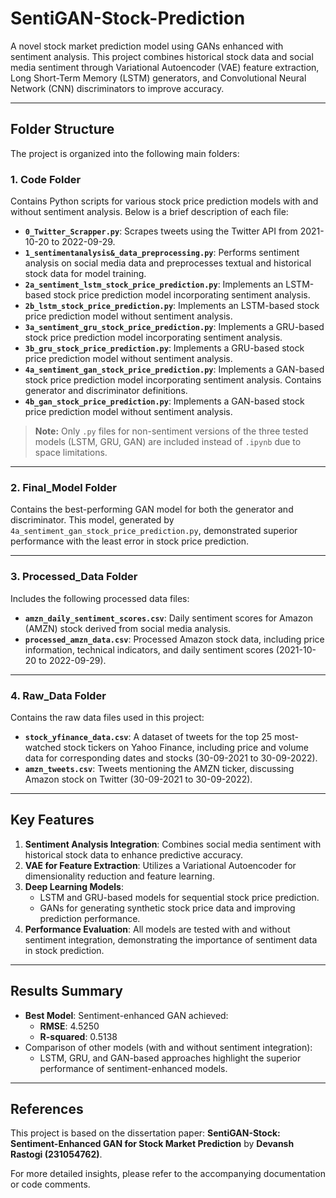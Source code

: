 # SentiGAN-Stock-Prediction

A novel stock market prediction model using GANs enhanced with sentiment analysis. This project combines historical stock data and social media sentiment through Variational Autoencoder (VAE) feature extraction, Long Short-Term Memory (LSTM) generators, and Convolutional Neural Network (CNN) discriminators to improve accuracy.

---

## Folder Structure

The project is organized into the following main folders:

### 1. **Code Folder**
Contains Python scripts for various stock price prediction models with and without sentiment analysis. Below is a brief description of each file:

- **`0_Twitter_Scrapper.py`**: Scrapes tweets using the Twitter API from 2021-10-20 to 2022-09-29.
- **`1_sentimentanalysis&_data_preprocessing.py`**: Performs sentiment analysis on social media data and preprocesses textual and historical stock data for model training.
- **`2a_sentiment_lstm_stock_price_prediction.py`**: Implements an LSTM-based stock price prediction model incorporating sentiment analysis.
- **`2b_lstm_stock_price_prediction.py`**: Implements an LSTM-based stock price prediction model without sentiment analysis.
- **`3a_sentiment_gru_stock_price_prediction.py`**: Implements a GRU-based stock price prediction model incorporating sentiment analysis.
- **`3b_gru_stock_price_prediction.py`**: Implements a GRU-based stock price prediction model without sentiment analysis.
- **`4a_sentiment_gan_stock_price_prediction.py`**: Implements a GAN-based stock price prediction model incorporating sentiment analysis. Contains generator and discriminator definitions.
- **`4b_gan_stock_price_prediction.py`**: Implements a GAN-based stock price prediction model without sentiment analysis.

> **Note:** Only `.py` files for non-sentiment versions of the three tested models (LSTM, GRU, GAN) are included instead of `.ipynb` due to space limitations.

---

### 2. **Final_Model Folder**
Contains the best-performing GAN model for both the generator and discriminator. This model, generated by `4a_sentiment_gan_stock_price_prediction.py`, demonstrated superior performance with the least error in stock price prediction.

---

### 3. **Processed_Data Folder**
Includes the following processed data files:

- **`amzn_daily_sentiment_scores.csv`**: Daily sentiment scores for Amazon (AMZN) stock derived from social media analysis.
- **`processed_amzn_data.csv`**: Processed Amazon stock data, including price information, technical indicators, and daily sentiment scores (2021-10-20 to 2022-09-29).

---

### 4. **Raw_Data Folder**
Contains the raw data files used in this project:

- **`stock_yfinance_data.csv`**: A dataset of tweets for the top 25 most-watched stock tickers on Yahoo Finance, including price and volume data for corresponding dates and stocks (30-09-2021 to 30-09-2022).
- **`amzn_tweets.csv`**: Tweets mentioning the AMZN ticker, discussing Amazon stock on Twitter (30-09-2021 to 30-09-2022).

---

## Key Features

1. **Sentiment Analysis Integration**: Combines social media sentiment with historical stock data to enhance predictive accuracy.
2. **VAE for Feature Extraction**: Utilizes a Variational Autoencoder for dimensionality reduction and feature learning.
3. **Deep Learning Models**:
   - LSTM and GRU-based models for sequential stock price prediction.
   - GANs for generating synthetic stock price data and improving prediction performance.
4. **Performance Evaluation**: All models are tested with and without sentiment integration, demonstrating the importance of sentiment data in stock prediction.

---

## Results Summary

- **Best Model**: Sentiment-enhanced GAN achieved:
  - **RMSE**: 4.5250
  - **R-squared**: 0.5138
- Comparison of other models (with and without sentiment integration):
  - LSTM, GRU, and GAN-based approaches highlight the superior performance of sentiment-enhanced models.

---

## References

This project is based on the dissertation paper: **SentiGAN-Stock: Sentiment-Enhanced GAN for Stock Market Prediction** by **Devansh Rastogi (231054762)**.

For more detailed insights, please refer to the accompanying documentation or code comments.
